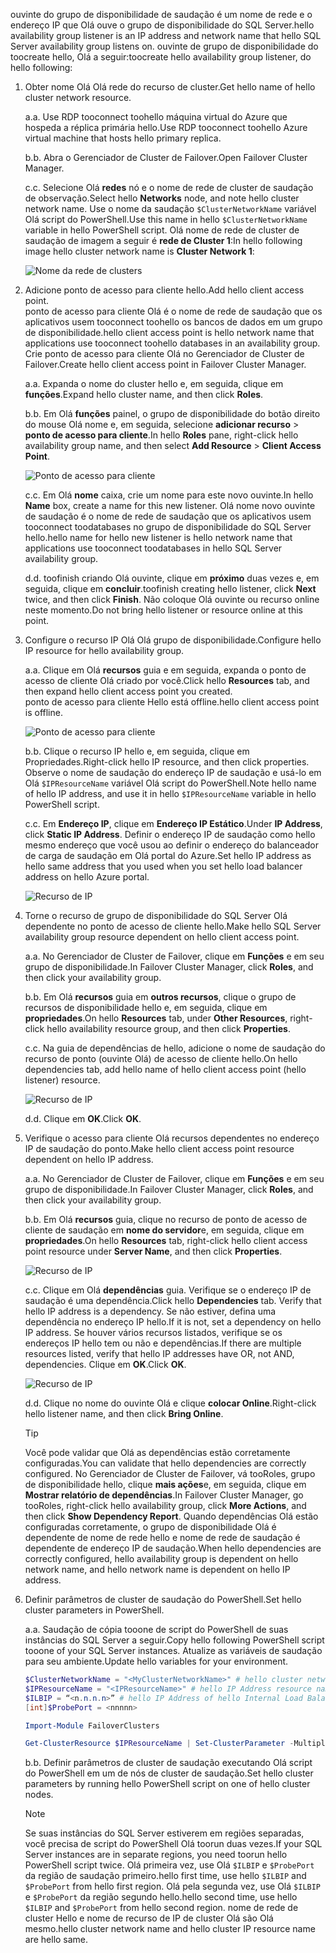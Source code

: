 <span data-ttu-id="3e865-101">ouvinte do grupo de disponibilidade de saudação é um nome de rede e o endereço IP que Olá ouve o grupo de disponibilidade do SQL Server.</span><span class="sxs-lookup"><span data-stu-id="3e865-101">hello availability group listener is an IP address and network name that hello SQL Server availability group listens on.</span></span> <span data-ttu-id="3e865-102">ouvinte de grupo de disponibilidade do toocreate hello, Olá a seguir:</span><span class="sxs-lookup"><span data-stu-id="3e865-102">toocreate hello availability group listener, do hello following:</span></span>

1. <span data-ttu-id="3e865-103"><a name="getnet"></a>Obter nome Olá Olá rede do recurso de cluster.</span><span class="sxs-lookup"><span data-stu-id="3e865-103"><a name="getnet"></a>Get hello name of hello cluster network resource.</span></span>

    <span data-ttu-id="3e865-104">a.</span><span class="sxs-lookup"><span data-stu-id="3e865-104">a.</span></span> <span data-ttu-id="3e865-105">Use RDP tooconnect toohello máquina virtual do Azure que hospeda a réplica primária hello.</span><span class="sxs-lookup"><span data-stu-id="3e865-105">Use RDP tooconnect toohello Azure virtual machine that hosts hello primary replica.</span></span> 

    <span data-ttu-id="3e865-106">b.</span><span class="sxs-lookup"><span data-stu-id="3e865-106">b.</span></span> <span data-ttu-id="3e865-107">Abra o Gerenciador de Cluster de Failover.</span><span class="sxs-lookup"><span data-stu-id="3e865-107">Open Failover Cluster Manager.</span></span>

    <span data-ttu-id="3e865-108">c.</span><span class="sxs-lookup"><span data-stu-id="3e865-108">c.</span></span> <span data-ttu-id="3e865-109">Selecione Olá **redes** nó e o nome de rede de cluster de saudação de observação.</span><span class="sxs-lookup"><span data-stu-id="3e865-109">Select hello **Networks** node, and note hello cluster network name.</span></span> <span data-ttu-id="3e865-110">Use o nome da saudação `$ClusterNetworkName` variável Olá script do PowerShell.</span><span class="sxs-lookup"><span data-stu-id="3e865-110">Use this name in hello `$ClusterNetworkName` variable in hello PowerShell script.</span></span> <span data-ttu-id="3e865-111">Olá nome de rede de cluster de saudação de imagem a seguir é **rede de Cluster 1**:</span><span class="sxs-lookup"><span data-stu-id="3e865-111">In hello following image hello cluster network name is **Cluster Network 1**:</span></span>

   ![Nome da rede de clusters](./media/virtual-machines-ag-listener-configure/90-clusternetworkname.png)

2. <span data-ttu-id="3e865-113"><a name="addcap"></a>Adicione ponto de acesso para cliente hello.</span><span class="sxs-lookup"><span data-stu-id="3e865-113"><a name="addcap"></a>Add hello client access point.</span></span>  
    <span data-ttu-id="3e865-114">ponto de acesso para cliente Olá é o nome de rede de saudação que os aplicativos usem tooconnect toohello os bancos de dados em um grupo de disponibilidade.</span><span class="sxs-lookup"><span data-stu-id="3e865-114">hello client access point is hello network name that applications use tooconnect toohello databases in an availability group.</span></span> <span data-ttu-id="3e865-115">Crie ponto de acesso para cliente Olá no Gerenciador de Cluster de Failover.</span><span class="sxs-lookup"><span data-stu-id="3e865-115">Create hello client access point in Failover Cluster Manager.</span></span>

    <span data-ttu-id="3e865-116">a.</span><span class="sxs-lookup"><span data-stu-id="3e865-116">a.</span></span> <span data-ttu-id="3e865-117">Expanda o nome do cluster hello e, em seguida, clique em **funções**.</span><span class="sxs-lookup"><span data-stu-id="3e865-117">Expand hello cluster name, and then click **Roles**.</span></span>

    <span data-ttu-id="3e865-118">b.</span><span class="sxs-lookup"><span data-stu-id="3e865-118">b.</span></span> <span data-ttu-id="3e865-119">Em Olá **funções** painel, o grupo de disponibilidade do botão direito do mouse Olá nome e, em seguida, selecione **adicionar recurso** > **ponto de acesso para cliente**.</span><span class="sxs-lookup"><span data-stu-id="3e865-119">In hello **Roles** pane, right-click hello availability group name, and then select **Add Resource** > **Client Access Point**.</span></span>

   ![Ponto de acesso para cliente](./media/virtual-machines-ag-listener-configure/92-addclientaccesspoint.png)

    <span data-ttu-id="3e865-121">c.</span><span class="sxs-lookup"><span data-stu-id="3e865-121">c.</span></span> <span data-ttu-id="3e865-122">Em Olá **nome** caixa, crie um nome para este novo ouvinte.</span><span class="sxs-lookup"><span data-stu-id="3e865-122">In hello **Name** box, create a name for this new listener.</span></span> 
   <span data-ttu-id="3e865-123">Olá nome novo ouvinte de saudação é o nome de rede de saudação que os aplicativos usem tooconnect toodatabases no grupo de disponibilidade do SQL Server hello.</span><span class="sxs-lookup"><span data-stu-id="3e865-123">hello name for hello new listener is hello network name that applications use tooconnect toodatabases in hello SQL Server availability group.</span></span>
   
    <span data-ttu-id="3e865-124">d.</span><span class="sxs-lookup"><span data-stu-id="3e865-124">d.</span></span> <span data-ttu-id="3e865-125">toofinish criando Olá ouvinte, clique em **próximo** duas vezes e, em seguida, clique em **concluir**.</span><span class="sxs-lookup"><span data-stu-id="3e865-125">toofinish creating hello listener, click **Next** twice, and then click **Finish**.</span></span> <span data-ttu-id="3e865-126">Não coloque Olá ouvinte ou recurso online neste momento.</span><span class="sxs-lookup"><span data-stu-id="3e865-126">Do not bring hello listener or resource online at this point.</span></span>

3. <span data-ttu-id="3e865-127"><a name="congroup"></a>Configure o recurso IP Olá Olá grupo de disponibilidade.</span><span class="sxs-lookup"><span data-stu-id="3e865-127"><a name="congroup"></a>Configure hello IP resource for hello availability group.</span></span>

    <span data-ttu-id="3e865-128">a.</span><span class="sxs-lookup"><span data-stu-id="3e865-128">a.</span></span> <span data-ttu-id="3e865-129">Clique em Olá **recursos** guia e em seguida, expanda o ponto de acesso de cliente Olá criado por você.</span><span class="sxs-lookup"><span data-stu-id="3e865-129">Click hello **Resources** tab, and then expand hello client access point you created.</span></span>  
    <span data-ttu-id="3e865-130">ponto de acesso para cliente Hello está offline.</span><span class="sxs-lookup"><span data-stu-id="3e865-130">hello client access point is offline.</span></span>

   ![Ponto de acesso para cliente](./media/virtual-machines-ag-listener-configure/94-newclientaccesspoint.png) 

    <span data-ttu-id="3e865-132">b.</span><span class="sxs-lookup"><span data-stu-id="3e865-132">b.</span></span> <span data-ttu-id="3e865-133">Clique o recurso IP hello e, em seguida, clique em Propriedades.</span><span class="sxs-lookup"><span data-stu-id="3e865-133">Right-click hello IP resource, and then click properties.</span></span> <span data-ttu-id="3e865-134">Observe o nome de saudação do endereço IP de saudação e usá-lo em Olá `$IPResourceName` variável Olá script do PowerShell.</span><span class="sxs-lookup"><span data-stu-id="3e865-134">Note hello name of hello IP address, and use it in hello `$IPResourceName` variable in hello PowerShell script.</span></span>

    <span data-ttu-id="3e865-135">c.</span><span class="sxs-lookup"><span data-stu-id="3e865-135">c.</span></span> <span data-ttu-id="3e865-136">Em **Endereço IP**, clique em **Endereço IP Estático**.</span><span class="sxs-lookup"><span data-stu-id="3e865-136">Under **IP Address**, click **Static IP Address**.</span></span> <span data-ttu-id="3e865-137">Definir o endereço IP de saudação como hello mesmo endereço que você usou ao definir o endereço do balanceador de carga de saudação em Olá portal do Azure.</span><span class="sxs-lookup"><span data-stu-id="3e865-137">Set hello IP address as hello same address that you used when you set hello load balancer address on hello Azure portal.</span></span>

   ![Recurso de IP](./media/virtual-machines-ag-listener-configure/96-ipresource.png) 

    <!-----------------------I don't see this option on server 2016
    1. Disable NetBIOS for this address and click **OK**. Repeat this step for each IP resource if your solution spans multiple Azure VNets. 
    ------------------------->

4. <span data-ttu-id="3e865-139"><a name = "dependencyGroup"></a>Torne o recurso de grupo de disponibilidade do SQL Server Olá dependente no ponto de acesso de cliente hello.</span><span class="sxs-lookup"><span data-stu-id="3e865-139"><a name = "dependencyGroup"></a>Make hello SQL Server availability group resource dependent on hello client access point.</span></span>

    <span data-ttu-id="3e865-140">a.</span><span class="sxs-lookup"><span data-stu-id="3e865-140">a.</span></span> <span data-ttu-id="3e865-141">No Gerenciador de Cluster de Failover, clique em **Funções** e em seu grupo de disponibilidade.</span><span class="sxs-lookup"><span data-stu-id="3e865-141">In Failover Cluster Manager, click **Roles**, and then click your availability group.</span></span>

    <span data-ttu-id="3e865-142">b.</span><span class="sxs-lookup"><span data-stu-id="3e865-142">b.</span></span> <span data-ttu-id="3e865-143">Em Olá **recursos** guia em **outros recursos**, clique o grupo de recursos de disponibilidade hello e, em seguida, clique em **propriedades**.</span><span class="sxs-lookup"><span data-stu-id="3e865-143">On hello **Resources** tab, under **Other Resources**, right-click hello availability resource group, and then click **Properties**.</span></span> 

    <span data-ttu-id="3e865-144">c.</span><span class="sxs-lookup"><span data-stu-id="3e865-144">c.</span></span> <span data-ttu-id="3e865-145">Na guia de dependências de hello, adicione o nome de saudação do recurso de ponto (ouvinte Olá) de acesso de cliente hello.</span><span class="sxs-lookup"><span data-stu-id="3e865-145">On hello dependencies tab, add hello name of hello client access point (hello listener) resource.</span></span>

   ![Recurso de IP](./media/virtual-machines-ag-listener-configure/97-propertiesdependencies.png) 

    <span data-ttu-id="3e865-147">d.</span><span class="sxs-lookup"><span data-stu-id="3e865-147">d.</span></span> <span data-ttu-id="3e865-148">Clique em **OK**.</span><span class="sxs-lookup"><span data-stu-id="3e865-148">Click **OK**.</span></span>

5. <span data-ttu-id="3e865-149"><a name="listname"></a>Verifique o acesso para cliente Olá recursos dependentes no endereço IP de saudação do ponto.</span><span class="sxs-lookup"><span data-stu-id="3e865-149"><a name="listname"></a>Make hello client access point resource dependent on hello IP address.</span></span>

    <span data-ttu-id="3e865-150">a.</span><span class="sxs-lookup"><span data-stu-id="3e865-150">a.</span></span> <span data-ttu-id="3e865-151">No Gerenciador de Cluster de Failover, clique em **Funções** e em seu grupo de disponibilidade.</span><span class="sxs-lookup"><span data-stu-id="3e865-151">In Failover Cluster Manager, click **Roles**, and then click your availability group.</span></span> 

    <span data-ttu-id="3e865-152">b.</span><span class="sxs-lookup"><span data-stu-id="3e865-152">b.</span></span> <span data-ttu-id="3e865-153">Em Olá **recursos** guia, clique no recurso de ponto de acesso de cliente de saudação em **nome do servidor**e, em seguida, clique em **propriedades**.</span><span class="sxs-lookup"><span data-stu-id="3e865-153">On hello **Resources** tab, right-click hello client access point resource under **Server Name**, and then click **Properties**.</span></span> 

   ![Recurso de IP](./media/virtual-machines-ag-listener-configure/98-dependencies.png) 

    <span data-ttu-id="3e865-155">c.</span><span class="sxs-lookup"><span data-stu-id="3e865-155">c.</span></span> <span data-ttu-id="3e865-156">Clique em Olá **dependências** guia. Verifique se o endereço IP de saudação é uma dependência.</span><span class="sxs-lookup"><span data-stu-id="3e865-156">Click hello **Dependencies** tab. Verify that hello IP address is a dependency.</span></span> <span data-ttu-id="3e865-157">Se não estiver, defina uma dependência no endereço IP hello.</span><span class="sxs-lookup"><span data-stu-id="3e865-157">If it is not, set a dependency on hello IP address.</span></span> <span data-ttu-id="3e865-158">Se houver vários recursos listados, verifique se os endereços IP hello tem ou não e dependências.</span><span class="sxs-lookup"><span data-stu-id="3e865-158">If there are multiple resources listed, verify that hello IP addresses have OR, not AND, dependencies.</span></span> <span data-ttu-id="3e865-159">Clique em **OK**.</span><span class="sxs-lookup"><span data-stu-id="3e865-159">Click **OK**.</span></span> 

   ![Recurso de IP](./media/virtual-machines-ag-listener-configure/98-propertiesdependencies.png) 

    <span data-ttu-id="3e865-161">d.</span><span class="sxs-lookup"><span data-stu-id="3e865-161">d.</span></span> <span data-ttu-id="3e865-162">Clique no nome do ouvinte Olá e clique **colocar Online**.</span><span class="sxs-lookup"><span data-stu-id="3e865-162">Right-click hello listener name, and then click **Bring Online**.</span></span> 

    >[!TIP]
    ><span data-ttu-id="3e865-163">Você pode validar que Olá as dependências estão corretamente configuradas.</span><span class="sxs-lookup"><span data-stu-id="3e865-163">You can validate that hello dependencies are correctly configured.</span></span> <span data-ttu-id="3e865-164">No Gerenciador de Cluster de Failover, vá tooRoles, grupo de disponibilidade hello, clique **mais ações**e, em seguida, clique em **Mostrar relatório de dependências**.</span><span class="sxs-lookup"><span data-stu-id="3e865-164">In Failover Cluster Manager, go tooRoles, right-click hello availability group, click **More Actions**, and then click  **Show Dependency Report**.</span></span> <span data-ttu-id="3e865-165">Quando dependências Olá estão configuradas corretamente, o grupo de disponibilidade Olá é dependente de nome de rede hello e nome de rede de saudação é dependente de endereço IP de saudação.</span><span class="sxs-lookup"><span data-stu-id="3e865-165">When hello dependencies are correctly configured, hello availability group is dependent on hello network name, and hello network name is dependent on hello IP address.</span></span> 


6. <span data-ttu-id="3e865-166"><a name="setparam"></a>Definir parâmetros de cluster de saudação do PowerShell.</span><span class="sxs-lookup"><span data-stu-id="3e865-166"><a name="setparam"></a>Set hello cluster parameters in PowerShell.</span></span>
    
    <span data-ttu-id="3e865-167">a.</span><span class="sxs-lookup"><span data-stu-id="3e865-167">a.</span></span> <span data-ttu-id="3e865-168">Saudação de cópia tooone de script do PowerShell de suas instâncias do SQL Server a seguir.</span><span class="sxs-lookup"><span data-stu-id="3e865-168">Copy hello following PowerShell script tooone of your SQL Server instances.</span></span> <span data-ttu-id="3e865-169">Atualize as variáveis de saudação para seu ambiente.</span><span class="sxs-lookup"><span data-stu-id="3e865-169">Update hello variables for your environment.</span></span>     
    
    ```PowerShell
    $ClusterNetworkName = "<MyClusterNetworkName>" # hello cluster network name (Use Get-ClusterNetwork on Windows Server 2012 of higher toofind hello name)
    $IPResourceName = "<IPResourceName>" # hello IP Address resource name
    $ILBIP = “<n.n.n.n>” # hello IP Address of hello Internal Load Balancer (ILB). This is hello static IP address for hello load balancer you configured in hello Azure portal.
    [int]$ProbePort = <nnnnn>
    
    Import-Module FailoverClusters
    
    Get-ClusterResource $IPResourceName | Set-ClusterParameter -Multiple @{"Address"="$ILBIP";"ProbePort"=$ProbePort;"SubnetMask"="255.255.255.255";"Network"="$ClusterNetworkName";"EnableDhcp"=0}
    ```

    <span data-ttu-id="3e865-170">b.</span><span class="sxs-lookup"><span data-stu-id="3e865-170">b.</span></span> <span data-ttu-id="3e865-171">Definir parâmetros de cluster de saudação executando Olá script do PowerShell em um de nós de cluster de saudação.</span><span class="sxs-lookup"><span data-stu-id="3e865-171">Set hello cluster parameters by running hello PowerShell script on one of hello cluster nodes.</span></span>  

    > [!NOTE]
    > <span data-ttu-id="3e865-172">Se suas instâncias do SQL Server estiverem em regiões separadas, você precisa de script do PowerShell Olá toorun duas vezes.</span><span class="sxs-lookup"><span data-stu-id="3e865-172">If your SQL Server instances are in separate regions, you need toorun hello PowerShell script twice.</span></span> <span data-ttu-id="3e865-173">Olá primeira vez, use Olá `$ILBIP` e `$ProbePort` da região de saudação primeiro.</span><span class="sxs-lookup"><span data-stu-id="3e865-173">hello first time, use hello `$ILBIP` and `$ProbePort` from hello first region.</span></span> <span data-ttu-id="3e865-174">Olá pela segunda vez, use Olá `$ILBIP` e `$ProbePort` da região segundo hello.</span><span class="sxs-lookup"><span data-stu-id="3e865-174">hello second time, use hello `$ILBIP` and `$ProbePort` from hello second region.</span></span> <span data-ttu-id="3e865-175">nome de rede de cluster Hello e nome de recurso de IP de cluster Olá são Olá mesmo.</span><span class="sxs-lookup"><span data-stu-id="3e865-175">hello cluster network name and hello cluster IP resource name are hello same.</span></span> 
